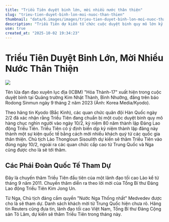 ```yaml
---
title: "Triều Tiên duyệt binh lớn, mời nhiều nước thân thiện"
slug: "trieu-tien-duyet-binh-lon-moi-nuoc-than-thien"
thumbnail: "data/6.images/images/trieu-tien-duyet-binh-lon-moi-nuoc-than-thien.webp"
description: "Triều Tiên dự kiến tổ chức cuộc duyệt binh quy mô lớn kỷ niệm 80 năm thành lập Đảng Lao động Triều Tiên, mời các quan chức cấp cao từ Lào, Trung Quốc, Nga và Việt Nam tham dự."
use: true
created_at: "2025-10-02 19:34:23"
---
```


# Triều Tiên Duyệt Binh Lớn, Mời Nhiều Nước Thân Thiện

![](/images/20251002-00000179-kyodonews-000-3-view.webp)

Tên lửa đạn đạo xuyên lục địa (ICBM) "Hỏa Thành-17" xuất hiện trong cuộc duyệt binh tại Quảng trường Kim Nhật Thành, Bình Nhưỡng, đăng trên báo Rodong Sinmun ngày 9 tháng 2 năm 2023 (Ảnh: Korea Media/Kyodo).

Theo hãng tin Kyodo (Bắc Kinh), các quan chức quân đội Hàn Quốc ngày 2/2 đã xác nhận rằng Triều Tiên đang chuẩn bị một cuộc duyệt binh quy mô hàng chục nghìn người vào ngày 10/2, kỷ niệm 80 năm thành lập Đảng Lao động Triều Tiên. Triều Tiên có ý định biến dịp kỷ niệm thành lập đảng này thành một sự kiện quốc tế bằng cách mời nhiều khách quý từ các quốc gia thân thiện. Chủ tịch Lào Thongloun Sisoulith dự kiến sẽ thăm Triều Tiên vào đúng ngày 10/2, ngoài ra các quan chức cấp cao từ Trung Quốc và Nga cũng được cho là sẽ tới thăm.

## Các Phái Đoàn Quốc Tế Tham Dự

Đây là chuyến thăm Triều Tiên đầu tiên của một lãnh đạo tối cao Lào kể từ tháng 9 năm 2011. Chuyến thăm diễn ra theo lời mời của Tổng Bí thư Đảng Lao động Triều Tiên Kim Jong Un.

Từ Nga, Chủ tịch đảng cầm quyền "Nước Nga Thống nhất" Medvedev được cho là sẽ tham dự. Danh sách khách mời từ Trung Quốc hiện chưa rõ. Hãng tin Reuters cũng đưa tin, lãnh đạo tối cao Việt Nam, Tổng Bí thư Đảng Cộng sản Tô Lâm, dự kiến sẽ thăm Triều Tiên trong tháng này.